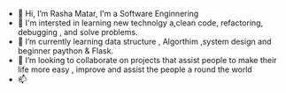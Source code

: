 - 👋 Hi, I’m Rasha Matar, I'm a Software Enginnering
- 👀 I'm intersted in learning new technolgy a,clean code, refactoring, debugging , and solve problems.
- 🌱 I’m currently learning data structure , Algorthim ,system design and beginner paython & Flask.
- 💞️ I’m looking to collaborate on projects that assist people to make their life more easy , improve and assist the people a round the world 
- 📫

<!---
rasha-mt/rasha-mt is a ✨ special ✨ repository because its `README.md` (this file) appears on your GitHub profile.
You can click the Preview link to take a look at your changes.
--->
